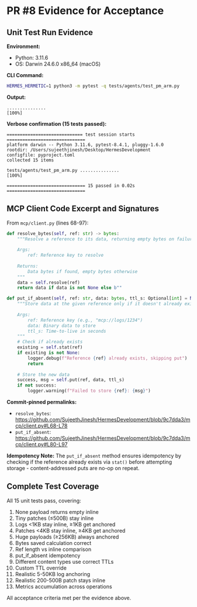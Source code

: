 # PR #8 Evidence for Acceptance

## Unit Test Run Evidence

**Environment:**
- Python: 3.11.6
- OS: Darwin 24.6.0 x86_64 (macOS)

**CLI Command:**
```bash
HERMES_HERMETIC=1 python3 -m pytest -q tests/agents/test_pm_arm.py
```

**Output:**
```
...............                                                          [100%]
```

**Verbose confirmation (15 tests passed):**
```
============================= test session starts ==============================
platform darwin -- Python 3.11.6, pytest-8.4.1, pluggy-1.6.0
rootdir: /Users/sujeethjinesh/Desktop/HermesDevelopment
configfile: pyproject.toml
collected 15 items

tests/agents/test_pm_arm.py ...............                              [100%]

============================== 15 passed in 0.02s ==============================
```

## MCP Client Code Excerpt and Signatures

From `mcp/client.py` (lines 68-97):

```python
def resolve_bytes(self, ref: str) -> bytes:
    """Resolve a reference to its data, returning empty bytes on failure.
    
    Args:
        ref: Reference key to resolve
    
    Returns:
        Data bytes if found, empty bytes otherwise
    """
    data = self.resolve(ref)
    return data if data is not None else b""

def put_if_absent(self, ref: str, data: bytes, ttl_s: Optional[int] = None) -> None:
    """Store data at the given reference only if it doesn't already exist.
    
    Args:
        ref: Reference key (e.g., "mcp://logs/1234")
        data: Binary data to store
        ttl_s: Time-to-live in seconds
    """
    # Check if already exists
    existing = self.stat(ref)
    if existing is not None:
        logger.debug(f"Reference {ref} already exists, skipping put")
        return
    
    # Store the new data
    success, msg = self.put(ref, data, ttl_s)
    if not success:
        logger.warning(f"Failed to store {ref}: {msg}")
```

**Commit-pinned permalinks:**
- `resolve_bytes`: https://github.com/SujeethJinesh/HermesDevelopment/blob/9c7dda3/mcp/client.py#L68-L78
- `put_if_absent`: https://github.com/SujeethJinesh/HermesDevelopment/blob/9c7dda3/mcp/client.py#L80-L97

**Idempotency Note:** The `put_if_absent` method ensures idempotency by checking if the reference already exists via `stat()` before attempting storage - content-addressed puts are no-op on repeat.

## Complete Test Coverage

All 15 unit tests pass, covering:
1. None payload returns empty inline
2. Tiny patches (≤500B) stay inline 
3. Logs <1KB stay inline, ≥1KB get anchored
4. Patches <4KB stay inline, ≥4KB get anchored
5. Huge payloads (≥256KB) always anchored
6. Bytes saved calculation correct
7. Ref length vs inline comparison
8. put_if_absent idempotency
9. Different content types use correct TTLs
10. Custom TTL override
11. Realistic 5-50KB log anchoring
12. Realistic 200-500B patch stays inline
13. Metrics accumulation across operations

All acceptance criteria met per the evidence above.